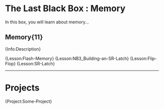# The Last Black Box : Memory
In this box, you will learn about memory...

## Memory{11}
{Info:Description}

{Lesson:Flash-Memory}
{Lesson:NB3_Building-an-SR-Latch}
{Lesson:Flip-Flop}
{Lesson:SR-Latch}

---

# Projects
{Project:Some-Project}
